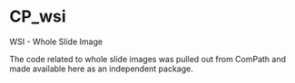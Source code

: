# CP_wsi
WSI - Whole Slide Image 

The code related to whole slide images was pulled out from ComPath and made
available here as an independent package.

